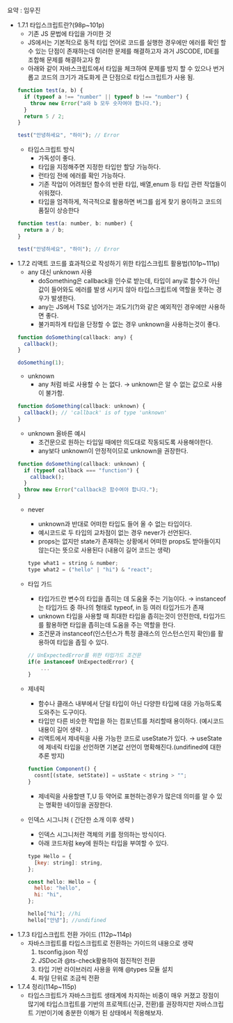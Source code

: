 요약 : 임우진

- 1.7.1 타입스크립트란?(98p~101p)
  - 기존 JS 문법에 타입을 가미한 것
  - JS에서는 기본적으로 동적 타입 언어로 코드를 실행한 경우에만 에러를 확인 할 수 있는 단점이 존재하는데 이러한 문제를 해결하고자 과거 JSCODE, IDE를 조합해 문제를 해결하고자 함
  - 아래와 같이 자바스크립트에서 타입을 체크하여 문제를 방지 할 수 있으나
    번거롭고 코드의 크기가 과도화게 큰 단점으로 타입스크립트가 사용 됨.
  ```jsx
  function test(a, b) {
    if (typeof a !== "number" || typeof b !== "number") {
      throw new Error("a와 b 모두 숫자여야 합니다.");
    }
    return 5 / 2;
  }

  test("안녕하세요", "하이"); // Error
  ```
  - 타입스크립트 방식
    - 가독성이 좋다.
    - 타입을 지정해주면 지정한 타입만 할당 가능하다.
    - 런타임 전에 에러를 확인 가능하다.
    - 기존 작업이 어려웠던 함수의 반환 타입, 배열,enum 등 타입 관련 작업들이 쉬워졌다.
    - 타입을 엄격하게, 적극적으로 활용하면 버그를 쉽게 찾기 용이하고 코드의 품질이 상승한다
  ```jsx
  function test(a: number, b: number) {
    return a / b;
  }

  test("안녕하세요", "하이"); // Error
  ```
- 1.7.2 리액트 코드를 효과적으로 작성하기 위한 타입스크립트 활용법(101p~111p)
  - any 대신 unknown 사용
    - doSomething은 callback을 인수로 받는데,
      타입이 any로 함수가 아닌 값이 들어와도 에러를 발생 시키지 않아
      타입스크립트에 역할을 못하는 경우가 발생한다.
    - any는 JS에서 TS로 넘어가는 과도기(?)와 같은 예외적인 경우에만 사용하면 좋다.
    - 불가피하게 타입을 단정할 수 없는 경우 unknown을 사용하는것이 좋다.
  ```jsx
  function doSomething(callback: any) {
    callback();
  }

  doSomething(1);
  ```
  - unknown
    - any 처럼 바로 사용할 수 는 없다. → unknown은 알 수 없는 값으로 사용이 불가함.
  ```jsx
  function doSomething(callback: unknown) {
    callback(); // 'callback' is of type 'unknown'
  }
  ```
  - unknown 올바른 예시
    - 조건문으로 원하는 타입일 때에만 의도대로 작동되도록 사용해야한다.
    - any보다 unknown이 안정적이므로 unknown을 권장한다.
  ```jsx
  function doSomething(callback: unknown) {
    if (typeof callback === "function") {
      callback();
    }
    throw new Error("callback은 함수여야 합니다.");
  }
  ```
  - never

    - unknown과 반대로 어떠한 타입도 들어 올 수 없는 타입이다.
    - 예시코드로 두 타입의 교차점이 없는 경우 never가 선언된다.
    - props는 없지만 state가 존재하는 상황에서 어떠한 props도 받아들이지 않는다는 뜻으로
      사용된다 (내용이 길어 코드는 생략)

    ```jsx
    type what1 = string & number;
    type what2 = ("hello" | "hi") & "react";
    ```

  - 타입 가드

    - 타입가드란 변수의 타입을 좁히는 데 도움울 주는 기능이다.
      → instanceof는 타입가드 중 하나의 형태로 typeof, in 등 여러 타입가드가 존재
    - unknown 타입을 사용할 때 최대한 타입을 좁히는것이 안전한데,
      타입가드를 활용하면 타입을 좁히는데 도움을 주는 역할을 한다.
    - 조건문과 instanceof(인스턴스가 특정 클래스의 인스턴스인지 확인)를 활용하여
      타입을 좁힐 수 있다.

    ```jsx
    // UnExpectedError를 위한 타입가드 조건문
    if(e instanceof UnExpectedError) {
    	...
    }
    ```

  - 제네릭
    - 함수나 클래스 내부에서 단일 타입이 아닌 다양한 타입에 대응 가능하도록 도와주는 도구이다.
    - 타입만 다른 비슷한 작업을 하는 컴포넌트를 처리할때 용이하다.
      (예시코드 내용이 길어 생략. .)
    - 리액트에서 제네릭을 사용 가능한 코드로 useState가 있다.
      → useState에 제네릭 타입을 선언하면 기본값 선언이 명확해진다.(undifined에 대한 추론 방지)
    ```jsx
    function Component() {
      cosnt[(state, setState)] = usState < string > "";
    }
    ```
    - 제네릭을 사용할땐 T,U 등 약어로 표현하는경우가 많은데 의미를 알 수 있는 명확한 네이밍을 권장한다.
  - 인덱스 시그니처 ( 간단한 소개 이후 생략 )
    - 인덱스 시그니처란 객체의 키를 정의하는 방식이다.
    - 아래 코드처럼 key에 원하는 타입을 부여할 수 있다.
    ```jsx
    type Hello = {
      [key: string]: string,
    };

    const hello: Hello = {
      hello: "hello",
      hi: "hi",
    };

    hello["hi"]; //hi
    hello["안녕"]; //undifined
    ```
- 1.7.3 타입스크립트 전환 가이드 (112p~114p)
  - 자바스크립트를 타입스크립트로 전환하는 가이드의 내용으로 생략
    1. tsconfig.json 작성
    2. JSDoc과 @ts-check활용하여 점진적인 전환
    3. 타입 기반 라이브러리 사용을 위해 @types 모듈 설치
    4. 파일 단위로 조금씩 전환
- 1.7.4 정리(114p~115p)
  - 타입스크립트가 자바스크립트 생태계에 차지하는 비중이 매우 커졌고 장점이 많기에
    타입스크립트를 기반의 프로젝트(신규, 전환)를 권장하지만 자바스크립트 기반이기에 충분한 이해가 된 상태에서 적용해보자.
